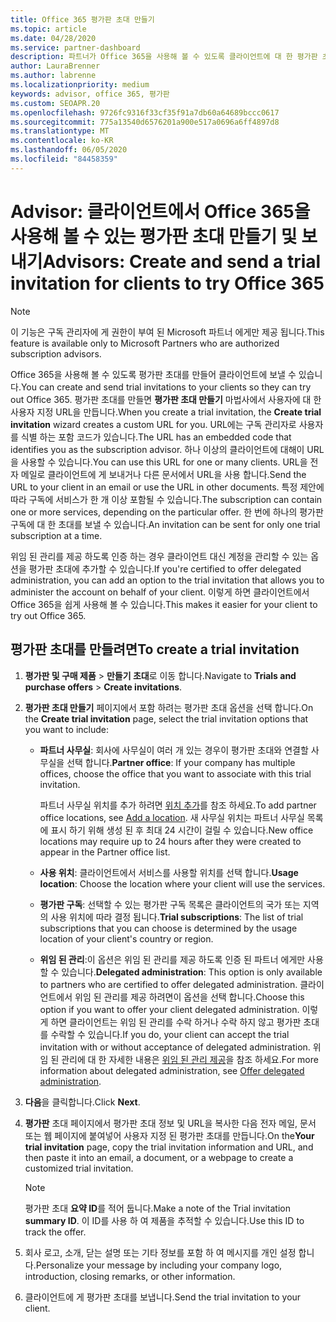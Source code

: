```yaml
---
title: Office 365 평가판 초대 만들기
ms.topic: article
ms.date: 04/28/2020
ms.service: partner-dashboard
description: 파트너가 Office 365을 사용해 볼 수 있도록 클라이언트에 대 한 평가판 초대를 만들고 보내는 방법을 알아봅니다. 파트너는 인증 된 구독 관리자가 됩니다.
author: LauraBrenner
ms.author: labrenne
ms.localizationpriority: medium
keywords: advisor, office 365, 평가판
ms.custom: SEOAPR.20
ms.openlocfilehash: 9726fc9316f33cf35f91a7db60a64689bccc0617
ms.sourcegitcommit: 775a13540d6576201a900e517a0696a6ff4897d8
ms.translationtype: MT
ms.contentlocale: ko-KR
ms.lasthandoff: 06/05/2020
ms.locfileid: "84458359"
---
```

# <a name="advisors-create-and-send-a-trial-invitation-for-clients-to-try-office-365"></a><span data-ttu-id="bc033-105">Advisor: 클라이언트에서 Office 365을 사용해 볼 수 있는 평가판 초대 만들기 및 보내기</span><span class="sxs-lookup"><span data-stu-id="bc033-105">Advisors: Create and send a trial invitation for clients to try Office 365</span></span>

> [!NOTE]
> <span data-ttu-id="bc033-106">이 기능은 구독 관리자에 게 권한이 부여 된 Microsoft 파트너 에게만 제공 됩니다.</span><span class="sxs-lookup"><span data-stu-id="bc033-106">This feature is available only to Microsoft Partners who are authorized subscription advisors.</span></span>

<span data-ttu-id="bc033-107">Office 365을 사용해 볼 수 있도록 평가판 초대를 만들어 클라이언트에 보낼 수 있습니다.</span><span class="sxs-lookup"><span data-stu-id="bc033-107">You can create and send trial invitations to your clients so they can try out Office 365.</span></span> <span data-ttu-id="bc033-108">평가판 초대를 만들면 **평가판 초대 만들기** 마법사에서 사용자에 대 한 사용자 지정 URL을 만듭니다.</span><span class="sxs-lookup"><span data-stu-id="bc033-108">When you create a trial invitation, the **Create trial invitation** wizard creates a custom URL for you.</span></span> <span data-ttu-id="bc033-109">URL에는 구독 관리자로 사용자를 식별 하는 포함 코드가 있습니다.</span><span class="sxs-lookup"><span data-stu-id="bc033-109">The URL has an embedded code that identifies you as the subscription advisor.</span></span> <span data-ttu-id="bc033-110">하나 이상의 클라이언트에 대해이 URL을 사용할 수 있습니다.</span><span class="sxs-lookup"><span data-stu-id="bc033-110">You can use this URL for one or many clients.</span></span> <span data-ttu-id="bc033-111">URL을 전자 메일로 클라이언트에 게 보내거나 다른 문서에서 URL을 사용 합니다.</span><span class="sxs-lookup"><span data-stu-id="bc033-111">Send the URL to your client in an email or use the URL in other documents.</span></span> <span data-ttu-id="bc033-112">특정 제안에 따라 구독에 서비스가 한 개 이상 포함될 수 있습니다.</span><span class="sxs-lookup"><span data-stu-id="bc033-112">The subscription can contain one or more services, depending on the particular offer.</span></span> <span data-ttu-id="bc033-113">한 번에 하나의 평가판 구독에 대 한 초대를 보낼 수 있습니다.</span><span class="sxs-lookup"><span data-stu-id="bc033-113">An invitation can be sent for only one trial subscription at a time.</span></span>

<span data-ttu-id="bc033-114">위임 된 관리를 제공 하도록 인증 하는 경우 클라이언트 대신 계정을 관리할 수 있는 옵션을 평가판 초대에 추가할 수 있습니다.</span><span class="sxs-lookup"><span data-stu-id="bc033-114">If you're certified to offer delegated administration, you can add an option to the trial invitation that allows you to administer the account on behalf of your client.</span></span> <span data-ttu-id="bc033-115">이렇게 하면 클라이언트에서 Office 365을 쉽게 사용해 볼 수 있습니다.</span><span class="sxs-lookup"><span data-stu-id="bc033-115">This makes it easier for your client to try out Office 365.</span></span>

## <a name="to-create-a-trial-invitation"></a><span data-ttu-id="bc033-116">평가판 초대를 만들려면</span><span class="sxs-lookup"><span data-stu-id="bc033-116">To create a trial invitation</span></span>

1. <span data-ttu-id="bc033-117">**평가판 및 구매 제품**  >  **만들기 초대**로 이동 합니다.</span><span class="sxs-lookup"><span data-stu-id="bc033-117">Navigate to **Trials and purchase offers** > **Create invitations**.</span></span>

2. <span data-ttu-id="bc033-118">**평가판 초대 만들기** 페이지에서 포함 하려는 평가판 초대 옵션을 선택 합니다.</span><span class="sxs-lookup"><span data-stu-id="bc033-118">On the **Create trial invitation** page, select the trial invitation options that you want to include:</span></span>

    - <span data-ttu-id="bc033-119">**파트너 사무실**: 회사에 사무실이 여러 개 있는 경우이 평가판 초대와 연결할 사무실을 선택 합니다.</span><span class="sxs-lookup"><span data-stu-id="bc033-119">**Partner office**: If your company has multiple offices, choose the office that you want to associate with this trial invitation.</span></span>

        <span data-ttu-id="bc033-120">파트너 사무실 위치를 추가 하려면 [위치 추가](manage-locations.md)를 참조 하세요.</span><span class="sxs-lookup"><span data-stu-id="bc033-120">To add partner office locations, see [Add a location](manage-locations.md).</span></span> <span data-ttu-id="bc033-121">새 사무실 위치는 파트너 사무실 목록에 표시 하기 위해 생성 된 후 최대 24 시간이 걸릴 수 있습니다.</span><span class="sxs-lookup"><span data-stu-id="bc033-121">New office locations may require up to 24 hours after they were created to appear in the Partner office list.</span></span>

    - <span data-ttu-id="bc033-122">**사용 위치**: 클라이언트에서 서비스를 사용할 위치를 선택 합니다.</span><span class="sxs-lookup"><span data-stu-id="bc033-122">**Usage location**: Choose the location where your client will use the services.</span></span>
    - <span data-ttu-id="bc033-123">**평가판 구독**: 선택할 수 있는 평가판 구독 목록은 클라이언트의 국가 또는 지역의 사용 위치에 따라 결정 됩니다.</span><span class="sxs-lookup"><span data-stu-id="bc033-123">**Trial subscriptions**: The list of trial subscriptions that you can choose is determined by the usage location of your client's country or region.</span></span>
    - <span data-ttu-id="bc033-124">**위임 된 관리**:이 옵션은 위임 된 관리를 제공 하도록 인증 된 파트너 에게만 사용할 수 있습니다.</span><span class="sxs-lookup"><span data-stu-id="bc033-124">**Delegated administration**: This option is only available to partners who are certified to offer delegated administration.</span></span> <span data-ttu-id="bc033-125">클라이언트에서 위임 된 관리를 제공 하려면이 옵션을 선택 합니다.</span><span class="sxs-lookup"><span data-stu-id="bc033-125">Choose this option if you want to offer your client delegated administration.</span></span> <span data-ttu-id="bc033-126">이렇게 하면 클라이언트는 위임 된 관리를 수락 하거나 수락 하지 않고 평가판 초대를 수락할 수 있습니다.</span><span class="sxs-lookup"><span data-stu-id="bc033-126">If you do, your client can accept the trial invitation with or without acceptance of delegated administration.</span></span> <span data-ttu-id="bc033-127">위임 된 관리에 대 한 자세한 내용은 [위임 된 관리 제공](customers-revoke-admin-privileges.md)을 참조 하세요.</span><span class="sxs-lookup"><span data-stu-id="bc033-127">For more information about delegated administration, see [Offer delegated administration](customers-revoke-admin-privileges.md).</span></span>

3. <span data-ttu-id="bc033-128">**다음**을 클릭합니다.</span><span class="sxs-lookup"><span data-stu-id="bc033-128">Click **Next**.</span></span>

4. <span data-ttu-id="bc033-129">**평가판** 초대 페이지에서 평가판 초대 정보 및 URL을 복사한 다음 전자 메일, 문서 또는 웹 페이지에 붙여넣어 사용자 지정 된 평가판 초대를 만듭니다.</span><span class="sxs-lookup"><span data-stu-id="bc033-129">On the**Your trial invitation** page, copy the trial invitation information and URL, and then paste it into an email, a document, or a webpage to create a customized trial invitation.</span></span>

    > [!NOTE]
    > <span data-ttu-id="bc033-130">평가판 초대 **요약 ID**를 적어 둡니다.</span><span class="sxs-lookup"><span data-stu-id="bc033-130">Make a note of the Trial invitation **summary ID**.</span></span> <span data-ttu-id="bc033-131">이 ID를 사용 하 여 제품을 추적할 수 있습니다.</span><span class="sxs-lookup"><span data-stu-id="bc033-131">Use this ID to track the offer.</span></span>

5. <span data-ttu-id="bc033-132">회사 로고, 소개, 닫는 설명 또는 기타 정보를 포함 하 여 메시지를 개인 설정 합니다.</span><span class="sxs-lookup"><span data-stu-id="bc033-132">Personalize your message by including your company logo, introduction, closing remarks, or other information.</span></span>

6. <span data-ttu-id="bc033-133">클라이언트에 게 평가판 초대를 보냅니다.</span><span class="sxs-lookup"><span data-stu-id="bc033-133">Send the trial invitation to your client.</span></span>
